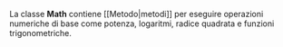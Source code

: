 La classe **Math** contiene [[Metodo|metodi]] per eseguire operazioni numeriche di base come potenza, logaritmi, radice quadrata e funzioni trigonometriche.
